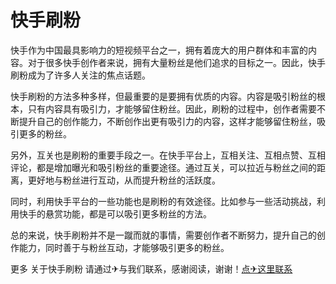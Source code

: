# 快手刷粉

快手作为中国最具影响力的短视频平台之一，拥有着庞大的用户群体和丰富的内容。对于很多快手创作者来说，拥有大量粉丝是他们追求的目标之一。因此，快手刷粉成为了许多人关注的焦点话题。

快手刷粉的方法多种多样，但最重要的是要拥有优质的内容。内容是吸引粉丝的根本，只有内容具有吸引力，才能够留住粉丝。因此，刷粉的过程中，创作者需要不断提升自己的创作能力，不断创作出更有吸引力的内容，这样才能够留住粉丝，吸引更多的粉丝。

另外，互关也是刷粉的重要手段之一。在快手平台上，互相关注、互相点赞、互相评论，都是增加曝光和吸引粉丝的重要途径。通过互关，可以拉近与粉丝之间的距离，更好地与粉丝进行互动，从而提升粉丝的活跃度。

同时，利用快手平台的一些功能也是刷粉的有效途径。比如参与一些活动挑战，利用快手的悬赏功能，都是可以吸引更多粉丝的方法。

总的来说，快手刷粉并不是一蹴而就的事情，需要创作者不断努力，提升自己的创作能力，同时善于与粉丝互动，才能够吸引更多的粉丝。

更多 关于快手刷粉 请通过✈与我们联系，感谢阅读，谢谢！[点✈这里联系](https://b.k02.cc)